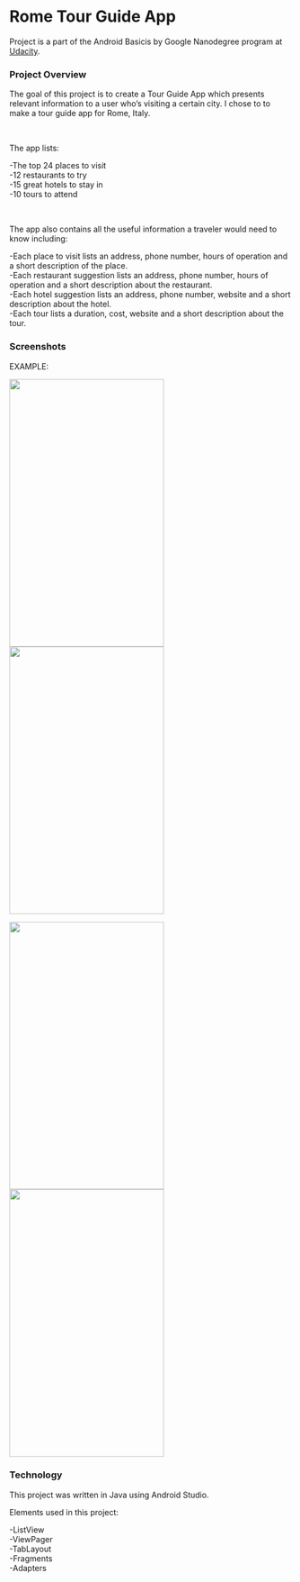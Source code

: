 # Rome Tour Guide App

Project is a part of the Android Basicis by Google Nanodegree program at [Udacity](https://www.udacity.com/course/android-basics-nanodegree-by-google--nd803).

### Project Overview

The goal of this project is to create a Tour Guide App which presents relevant information to a user who’s visiting a certain city.  I chose to to make a tour guide app for Rome, Italy.

<br/>

The app lists:

-The top 24 places to visit <br/>
-12 restaurants to try <br/>
-15 great hotels to stay in <br/>
-10 tours to attend <br/>

<br/>

The app also contains all the useful information a traveler would need to know including:

-Each place to visit lists an address, phone number, hours of operation and a short description of the place. <br/>
-Each restaurant suggestion lists an address, phone number, hours of operation and a short description about the restaurant. <br/>
-Each hotel suggestion lists an address, phone number, website and a short description about the hotel. <br/>
-Each tour lists a duration, cost, website and a short description about the tour. <br/>

### Screenshots

EXAMPLE:

<img src="https://drive.google.com/file/d/1sCnzb_t9tpUnrQAVUTSCI7OJfjx8mcIS/view?usp=sharing" width="275" height="475">  <img src="https://drive.google.com/file/d/1oszZSz30XAEAmuXegkTHLAGT4zyekImD/view?usp=sharing" width="275" height="475">

<img src="https://drive.google.com/file/d/12E6yMomhbJFTXBSSxQkOTXT2IzqvJJBI/view?usp=sharing" width="275" height="475">  <img src="https://drive.google.com/file/d/1cNTBh_6DfViuzzcTVcjXFObKv8AMaR20/view?usp=sharing" width="275" height="475">


### Technology

This project was written in Java using Android Studio.

Elements used in this project:

-ListView <br/>
-ViewPager <br/>
-TabLayout <br/>
-Fragments <br/>
-Adapters <br/>
